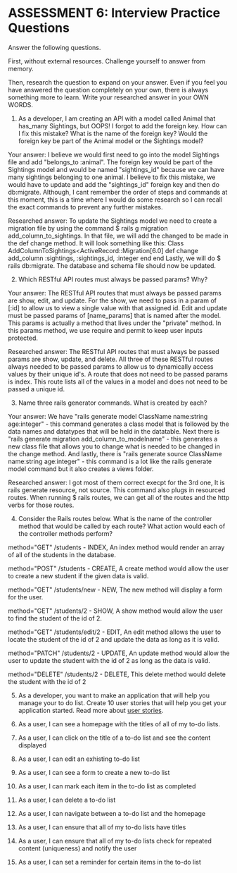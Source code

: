 # ASSESSMENT 6: Interview Practice Questions
Answer the following questions.

First, without external resources. Challenge yourself to answer from memory.

Then, research the question to expand on your answer. Even if you feel you have answered the question completely on your own, there is always something more to learn. Write your researched answer in your OWN WORDS.

1. As a developer, I am creating an API with a model called Animal that has_many Sightings, but OOPS! I forgot to add the foreign key. How can I fix this mistake? What is the name of the foreign key? Would the foreign key be part of the Animal model or the Sightings model?

  Your answer: I believe we would first need to go into the model Sightings file and add "belongs_to :animal". The foreign key would be part of the Sightings model and would be named "sightings_id" because we can have many sightings belonging to one animal. I believe to fix this mistake, we would have to update and add the "sightings_id" foreign key and then do db:migrate. Although, I cant remember the order of steps and commands at this moment, this is a time where I would do some research so I can recall the exact commands to prevent any further mistakes.

  Researched answer: To update the Sightings model we need to create a migration file by using the command $ rails g migration add_column_to_sightings. In that file, we will add the changed to be made in the def change method. It will look something like this:
    Class AddColumnToSightings<ActiveRecord::Migration[6.0]
        def change
          add_column :sightings, :sightings_id, :integer
        end
    end
  Lastly, we will do $ rails db:migrate. The database and schema file should now be updated. 


2. Which RESTful API routes must always be passed params? Why?

  Your answer: The RESTful API routes that must always be passed params are show, edit, and update. For the show, we need to pass in a param of [:id] to allow us to view a single value with that assigned id. Edit and update must be passed params of [name_params] that is named after the model. This params is actually a method that lives under the "private" method. In this params method, we use require and permit to keep user inputs protected.

  Researched answer: The RESTful API routes that must always be passed params are show, update, and delete. All three of these RESTful routes always needed to be passed params to allow us to dynamically access values by their unique id's. A route that does not need to be passed params is index. This route lists all of the values in a model and does not need to be passed a unique id.



3. Name three rails generator commands. What is created by each?

  Your answer: We have "rails generate model ClassName name:string age:integer" - this command generates a class model that is followed by the data names and datatypes that will be held in the datatable. Next there is "rails generate migration add_column_to_modelname" - this generates a new class file that allows you to change what is needed to be changed in the change method. And lastly, there is "rails generate source ClassName name:string age:integer" - this command is a lot like the rails generate model command but it also creates a views folder.

  Researched answer: I got most of them correct execpt for the 3rd one, It is rails generate resource, not source. This command also plugs in resourced routes. When running $ rails routes, we can get all of the routes and the http verbs for those routes.



4. Consider the Rails routes below. What is the name of the controller method that would be called by each route? What action would each of the controller methods perform?

method="GET"    /students  -  INDEX, An index method would render an array of all of the students in the database.

method="POST"   /students  - CREATE, A create method would allow the user to create a new student if the given data is valid. 

method="GET"    /students/new - NEW, The new method will display a form for the user.

method="GET"    /students/2 - SHOW, A show method would allow the user to find the student of the id of 2. 

method="GET"    /students/edit/2 -  EDIT, An edit method allows the user to locate the student of the id of 2 and update the data as long as it is valid.

method="PATCH"  /students/2  - UPDATE, An update method would allow the user to update the student with the id of 2 as long as the data is valid.

method="DELETE" /students/2   - DELETE, This delete method would delete the student with the id of 2



5. As a developer, you want to make an application that will help you manage your to do list. Create 10 user stories that will help you get your application started. Read more about [user stories](https://www.atlassian.com/agile/project-management/user-stories).

1. As a user, I can see a homepage with the titles of all of my to-do lists.
2. As a user, I can click on the title of a to-do list and see the content displayed
3. As a user, I can edit an exhisting to-do list
4. As a user, I can see a form to create a new to-do list
5. As a user, I can mark each item in the to-do list as completed
6. As a user, I can delete a to-do list
7. As a user, I can navigate between a to-do list and the homepage
8. As a user, I can ensure that all of my to-do lists have titles
9. As a user, I can ensure that all of my to-do lists check for repeated content (uniqueness) and notify the user
10. As a user, I can set a reminder for certain items in the to-do list